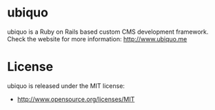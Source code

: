 # ubiquo

ubiquo is a Ruby on Rails based custom CMS development framework.
Check the website for more information: http://www.ubiquo.me

# License

ubiquo is released under the MIT license:

* http://www.opensource.org/licenses/MIT
